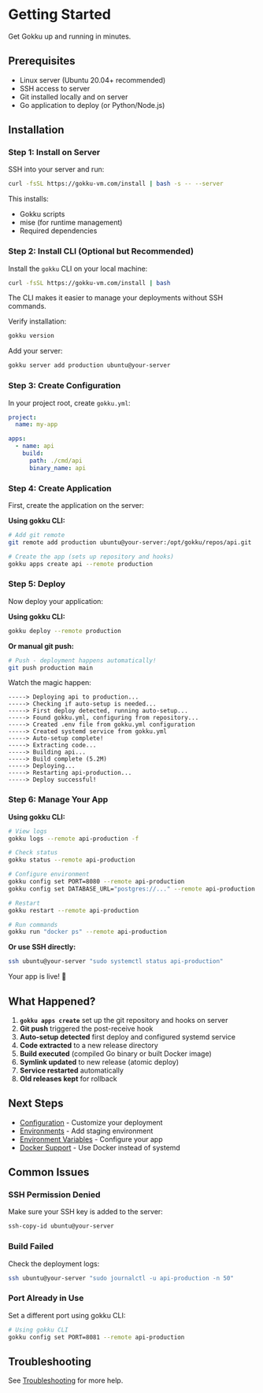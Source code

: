 # Getting Started

Get Gokku up and running in minutes.

## Prerequisites

- Linux server (Ubuntu 20.04+ recommended)
- SSH access to server
- Git installed locally and on server
- Go application to deploy (or Python/Node.js)

## Installation

### Step 1: Install on Server

SSH into your server and run:

```bash
curl -fsSL https://gokku-vm.com/install | bash -s -- --server
```

This installs:
- Gokku scripts
- mise (for runtime management)
- Required dependencies

### Step 2: Install CLI (Optional but Recommended)

Install the `gokku` CLI on your local machine:

```bash
curl -fsSL https://gokku-vm.com/install | bash
```

The CLI makes it easier to manage your deployments without SSH commands.

Verify installation:

```bash
gokku version
```

Add your server:

```bash
gokku server add production ubuntu@your-server
```

### Step 3: Create Configuration

In your project root, create `gokku.yml`:

```yaml
project:
  name: my-app

apps:
  - name: api
    build:
      path: ./cmd/api
      binary_name: api
```

### Step 4: Create Application

First, create the application on the server:

**Using gokku CLI:**

```bash
# Add git remote
git remote add production ubuntu@your-server:/opt/gokku/repos/api.git

# Create the app (sets up repository and hooks)
gokku apps create api --remote production
```

### Step 5: Deploy

Now deploy your application:

**Using gokku CLI:**

```bash
gokku deploy --remote production
```

**Or manual git push:**

```bash
# Push - deployment happens automatically!
git push production main
```

Watch the magic happen:

```
-----> Deploying api to production...
-----> Checking if auto-setup is needed...
-----> First deploy detected, running auto-setup...
-----> Found gokku.yml, configuring from repository...
-----> Created .env file from gokku.yml configuration
-----> Created systemd service from gokku.yml
-----> Auto-setup complete!
-----> Extracting code...
-----> Building api...
-----> Build complete (5.2M)
-----> Deploying...
-----> Restarting api-production...
-----> Deploy successful!
```

### Step 6: Manage Your App

**Using gokku CLI:**

```bash
# View logs
gokku logs --remote api-production -f

# Check status
gokku status --remote api-production

# Configure environment
gokku config set PORT=8080 --remote api-production
gokku config set DATABASE_URL="postgres://..." --remote api-production

# Restart
gokku restart --remote api-production

# Run commands
gokku run "docker ps" --remote api-production
```

**Or use SSH directly:**

```bash
ssh ubuntu@your-server "sudo systemctl status api-production"
```

Your app is live! 🎉

## What Happened?

1. **`gokku apps create`** set up the git repository and hooks on server
2. **Git push** triggered the post-receive hook
3. **Auto-setup detected** first deploy and configured systemd service
4. **Code extracted** to a new release directory
5. **Build executed** (compiled Go binary or built Docker image)
6. **Symlink updated** to new release (atomic deploy)
7. **Service restarted** automatically
8. **Old releases kept** for rollback

## Next Steps

- [Configuration](/guide/configuration) - Customize your deployment
- [Environments](/guide/environments) - Add staging environment
- [Environment Variables](/guide/env-vars) - Configure your app
- [Docker Support](/guide/docker) - Use Docker instead of systemd

## Common Issues

### SSH Permission Denied

Make sure your SSH key is added to the server:

```bash
ssh-copy-id ubuntu@your-server
```

### Build Failed

Check the deployment logs:

```bash
ssh ubuntu@your-server "sudo journalctl -u api-production -n 50"
```

### Port Already in Use

Set a different port using gokku CLI:

```bash
# Using gokku CLI
gokku config set PORT=8081 --remote api-production
```

## Troubleshooting

See [Troubleshooting](/reference/troubleshooting) for more help.


